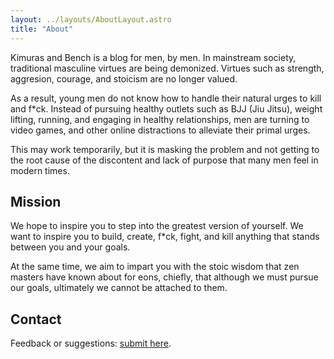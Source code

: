 ```yaml
---
layout: ../layouts/AboutLayout.astro
title: "About"
---
```


Kimuras and Bench is a blog for men, by men. In mainstream society, traditional masculine virtues are being demonized. Virtues such as strength, 
aggresion, courage, and stoicism are no longer valued. 

As a result, young men do not know how to handle their natural urges to kill and f*ck. Instead of 
pursuing healthy outlets such as BJJ (Jiu Jitsu), weight lifting, running, and engaging in healthy relationships, 
men are turning to video games, and other online distractions to alleviate their primal urges. 

This may work temporarily, but it is 
masking the problem and not getting to the root cause of the discontent and lack of
purpose that many men feel in modern times.

## Mission

We hope to inspire you to step
into the greatest version of yourself. We want to inspire you to build, create, f*ck, fight,
and kill anything that stands between you and your goals. 

At the same time, we aim to 
impart you with the stoic wisdom that zen masters have known about for eons, chiefly, that
although we must pursue our goals, ultimately we cannot be attached to them.

## Contact

Feedback or suggestions: [submit here](mailto:mrjoshuajones@protonmail.com).
